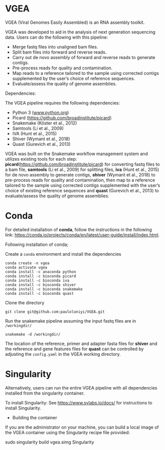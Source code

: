 # VGEA
VGEA (Viral Genomes Easily Assembled) is an RNA assembly toolkit.

VGEA was developed to aid in the analysis of next generation sequencing data. Users can do the following with this pipeline:

* Merge fastq files into unaligned bam files.
* Split bam files into forward and reverse reads. 
* Carry out de novo assembly of forward and reverse reads to generate contigs.
* Pre-process reads for quality and contamination. 
* Map reads to a reference tailored to the sample using corrected contigs supplemented by the user’s choice of reference sequences.
* Evaluate/assess the quality of genome assemblies.

Dependencies: 

The VGEA pipeline requires the following dependencies:

* Python 3 (www.python.org)
* Picard (https://github.com/broadinstitute/picard)
* Snakemake (Köster et al., 2012)
* Samtools (Li et al., 2009)
* IVA (Hunt et al., 2015)
* Shiver (Wymant et al., 2018)
* Quast (Gurevich et al., 2013)

VGEA was built on the Snakemake workflow management system and utilizes existing tools for each step: **picard**(https://github.com/broadinstitute/picard) for converting fastq files to a bam file, **samtools** (Li et al., 2009) for splitting files, **iva** (Hunt et al., 2015) for de novo assembly to generate contigs, **shiver** (Wymant et al., 2018) to pre-process reads for quality and contamination, then map to a reference tailored to the sample using corrected contigs supplemented with the user’s choice of existing reference sequences and **quast** (Gurevich et al., 2013) to evaluate/assess the quality of genome assemblies.

# Conda

For detailed installation of **conda**, follow the instructions in the following link: https://conda.io/projects/conda/en/latest/user-guide/install/index.html.

Following installation of conda; 

Create a `conda` environment and install the dependencies

```
conda create -n vgea
conda activate vgea
conda install -c anaconda python
conda install -c bioconda picard
conda install -c bioconda iva
conda install -c bioconda shiver
conda install -c bioconda snakemake
conda install -c bioconda quast
```

Clone the directory

```
git clone git@github.com:pauloluniyi/VGEA.git
```

Run the snakemake pipeline assuming the input fastq files are in `/workingdir/`

```
snakemake -d /workingdir/
```

The location of the reference, primer and adapter fasta files for **shiver** and the reference and gene features files for **quast** can be controlled by adjusting the `config.yaml` in the VGEA working directory.

# Singularity

Alternatively, users can run the entire VGEA pipeline with all dependencies installed from the singularity container.

To install Singularity: See https://www.sylabs.io/docs/ for instructions to install Singularity.

* Building the container

If you are the administrator on your machine, you can build a local image of the VGEA container using the Singularity recipe file provided:

sudo singularity build vgea.simg Singularity
